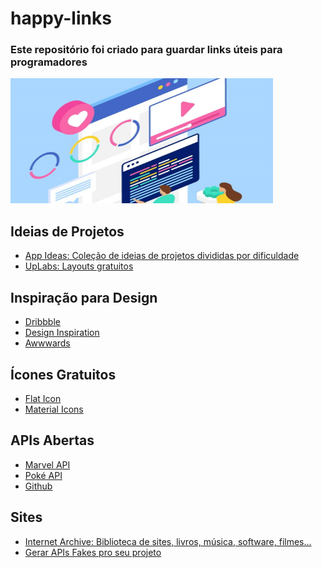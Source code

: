 # happy-links
<h3>Este repositório foi criado para guardar links úteis para programadores</h3>

<div><img src="images/teamWork.jpg" width="420" height="200"/></div>


## Ideias de Projetos
<ul>
  <li><a href="https://github.com/florinpop17/app-ideas" rel="nofollow">App Ideas: Coleção de ideias de projetos divididas por dificuldade</a></li>
  <li><a href="https://www.uplabs.com/" rel="nofollow">UpLabs: Layouts gratuitos</a></li>
</ul>

## Inspiração para Design
<ul>
  <li><a href="https://dribbble.com/" rel="nofollow">Dribbble</a></li>
  <li><a href="https://www.designspiration.com/" rel="nofollow">Design Inspiration</a></li>
  <li><a href="https://www.awwwards.com/" rel="nofollow">Awwwards</a></li>
</ul>

## Ícones Gratuitos
<ul>
  <li><a href="https://www.flaticon.com/" rel="nofollow">Flat Icon</a></li>
  <li><a href="https://material.io/resources/icons/?style=baseline" rel="nofollow">Material Icons</a></li>
</ul>

## APIs Abertas
<ul>
  <li><a href="https://developer.marvel.com/docs/" rel="nofollow">Marvel API</a></li>
  <li><a href="https://pokeapi.co/" rel="nofollow">Poké API</a></li>
  <li><a href="https://api.github.com/users/carollira" rel="nofollow">Github</a></li>
</ul>

## Sites
<ul>
  <li><a href="https://archive.org/" rel="nofollow">Internet Archive: Biblioteca de sites, livros, música, software, filmes...</a></li>
  <li><a href="https://github.com/typicode/json-server" rel="nofollow">Gerar APIs Fakes pro seu projeto</a></li>
</ul>

<!--
<ul>
  <li><a href="" rel="nofollow"></a></li>
</ul>
-->
